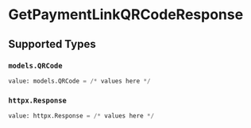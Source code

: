 # GetPaymentLinkQRCodeResponse


## Supported Types

### `models.QRCode`

```python
value: models.QRCode = /* values here */
```

### `httpx.Response`

```python
value: httpx.Response = /* values here */
```

